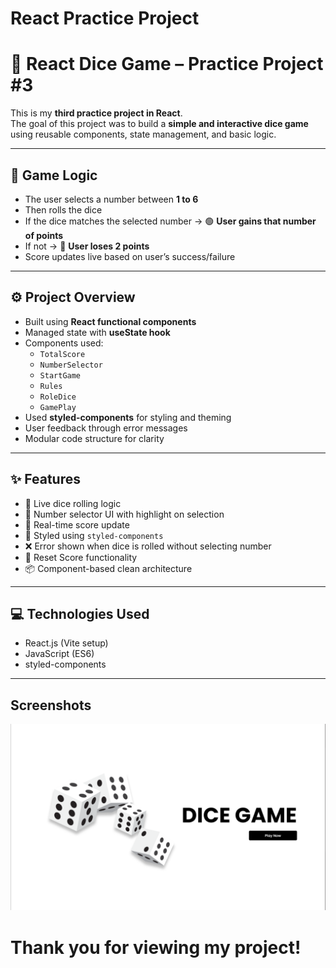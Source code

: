 # React Practice Project

# 🎲 React Dice Game – Practice Project #3

This is my **third practice project in React**.  
The goal of this project was to build a **simple and interactive dice game** using reusable components, state management, and basic logic.

---

## 🧠 Game Logic

- The user selects a number between **1 to 6**
- Then rolls the dice
- If the dice matches the selected number → 🟢 **User gains that number of points**
- If not → 🔴 **User loses 2 points**
- Score updates live based on user’s success/failure

---

## ⚙️ Project Overview

- Built using **React functional components**
- Managed state with **useState hook**
- Components used:
  - `TotalScore`
  - `NumberSelector`
  - `StartGame`
  - `Rules`
  - `RoleDice`
  - `GamePlay`
- Used **styled-components** for styling and theming
- User feedback through error messages
- Modular code structure for clarity

---

## ✨ Features

- 🎯 Live dice rolling logic
- 🔢 Number selector UI with highlight on selection
- 🔁 Real-time score update
- 🎨 Styled using `styled-components`
- ❌ Error shown when dice is rolled without selecting number
- 🔄 Reset Score functionality
- 📦 Component-based clean architecture

---

## 💻 Technologies Used

- React.js (Vite setup)
- JavaScript (ES6)
- styled-components

---

## Screenshots

![Project Preview](public/images/project_img.png)

# Thank you for viewing my project!

